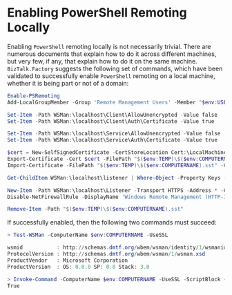 ﻿# Enabling PowerShell Remoting Locally

Enabling `PowerShell` remoting locally is not necessarily trivial. There are numerous documents that explain how to do it across different machines, but very few, if any, that explain how to do it on the same machine. `BizTalk.Factory` suggests the following set of commands, which have been validated to successfully enable `PowerShell` remoting on a local machine, whether it is being part or not of a domain:

```PowerShell
Enable-PSRemoting
Add-LocalGroupMember -Group 'Remote Management Users' -Member "$env:USERDOMAIN\$env:USERNAME"

Set-Item -Path WSMan:\localhost\Client\AllowUnencrypted -Value false
Set-Item -Path WSMan:\localhost\Client\Auth\Certificate -Value true

Set-Item -Path WSMan:\localhost\Service\AllowUnencrypted -Value false
Set-Item -Path WSMan:\localhost\Service\Auth\Certificate -Value true

$cert = New-SelfSignedCertificate -CertStoreLocation Cert:\LocalMachine\My -DnsName $env:COMPUTERNAME
Export-Certificate -Cert $cert -FilePath "$($env:TEMP)\$($env:COMPUTERNAME).sst"
Import-Certificate -FilePath "$($env:TEMP)\$($env:COMPUTERNAME).sst" -CertStoreLocation Cert:\LocalMachine\Root

Get-ChildItem WSMan:\localhost\listener | Where-Object -Property Keys -eq 'Transport=HTTP' | Remove-Item -Recurse

New-Item -Path WSMan:\localhost\Listener -Transport HTTPS -Address * -CertificateThumbPrint $cert.Thumbprint –Force
Disable-NetFirewallRule -DisplayName 'Windows Remote Management (HTTP-In)'

Remove-Item -Path "$($env:TEMP)\$($env:COMPUTERNAME).sst"
```

If successfully enabled, then the following two commands must succeed:

```PowerShell
> Test-WSMan -ComputerName $env:COMPUTERNAME -UseSSL

wsmid           : http://schemas.dmtf.org/wbem/wsman/identity/1/wsmanidentity.xsd
ProtocolVersion : http://schemas.dmtf.org/wbem/wsman/1/wsman.xsd
ProductVendor   : Microsoft Corporation
ProductVersion  : OS: 0.0.0 SP: 0.0 Stack: 3.0

> Invoke-Command -ComputerName $env:COMPUTERNAME -UseSSL -ScriptBlock { $true }
True
```

<!--
cSpell:ignore Unencrypted USERDOMAIN wsmid
-->
